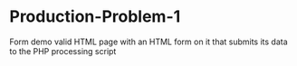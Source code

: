 # Production-Problem-1
Form demo
valid HTML page with an HTML form on it that submits its data to the PHP
processing script
